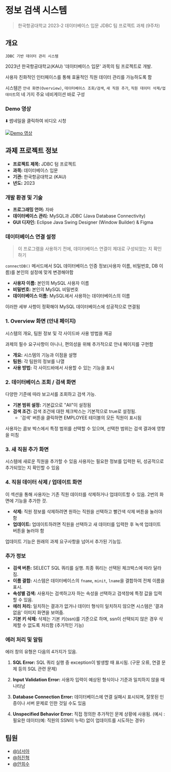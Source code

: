 # 정보 검색 시스템

> 한국항공대학교 2023-2 데이터베이스 입문 JDBC 팀 프로젝트 과제 (9주차)

## 개요

`JDBC 기반 데이터 관리 시스템`

2023년 한국항공대학교(KAU) '데이터베이스 입문' 과목의 팀 프로젝트로 개발.

사용자 친화적인 인터페이스를 통해 효율적인 직원 데이터 관리를 가능하도록 함

시스템은 `안내 화면(Overview)`, `데이터베이스 조회/검색`, `새 직원 추가`, `직원 데이터 삭제/업데이트`의 네 가지 주요 네비게이션 바로 구성

### Demo 영상

⬇️ 썸네일을 클릭하여 비디오 시청

[![Demo 영상](https://github.com/Wendy-Nam/JDBC_DB_Application/blob/main/images/thumbnail.png)](http://www.youtube.com/watch?v=MUagyuR_w_A "정보 검색 시스템")


## 과제 프로젝트 정보

- **프로젝트 제목:** JDBC 텀 프로젝트
- **과목:** 데이터베이스 입문
- **기관:** 한국항공대학교 (KAU)
- **년도:** 2023

### 개발 환경 및 기술

- **프로그래밍 언어:** 자바
- **데이터베이스 관리:** MySQL과 JDBC (Java Database Connectivity)
- **GUI 디자인:** Eclipse Java Swing Designer (Window Builder) & Figma

### 데이터베이스 연결 설정

> 이 프로그램을 사용하기 전에, 데이터베이스 연결이 제대로 구성되었는 지 확인하기

`connectDB()` 메서드에서 SQL 데이터베이스 인증 정보(사용자 이름, 비밀번호, DB 이름)를 본인의 설정에 맞게 변경해야함

- **사용자 이름:** 본인의 MySQL 사용자 이름
- **비밀번호:** 본인의 MySQL 비밀번호
- **데이터베이스 이름:** MySQL에서 사용하는 데이터베이스의 이름

이러한 세부 사항이 정확해야 MySQL 데이터베이스에 성공적으로 연결됨

### 1. Overview 화면 (안내 페이지)

시스템의 개요, 팀원 정보 및 각 사이드바 사용 방법을 제공

과제의 필수 요구사항이 아니나, 편의성을 위해 추가적으로 안내 페이지를 구현함

- **개요:** 시스템의 기능과 이점을 설명
- **팀원:** 각 팀원의 정보를 나열
- **사용 방법:** 각 사이드바에서 사용할 수 있는 기능을 표시

### 2. 데이터베이스 조회 / 검색 화면

다양한 기준에 따라 보고서를 조회하고 검색 가능.

- **기본 범위 설정:** 기본값으로 "All"이 설정됨
- **검색 조건:** 검색 조건에 대한 체크박스는 기본적으로 true로 설정됨.
  -   '검색' 버튼을 클릭하면 EMPLOYEE 테이블의 모든 직원이 표시됨

사용자는 콤보 박스에서 특정 범위를 선택할 수 있으며, 선택한 범위는 검색 결과에 영향을 미침

### 3. 새 직원 추가 화면

시스템에 새로운 직원을 추가할 수 있음
사용자는 필요한 정보를 입력한 뒤, 성공적으로 추가되었는 지 확인할 수 있음

### 4. 직원 데이터 삭제 / 업데이트 화면

이 섹션을 통해 사용자는 기존 직원 데이터를 삭제하거나 업데이트할 수 있음. 
2번의 화면에 기능을 추가한 것.

- **삭제:** 직원 정보를 삭제하려면 원하는 직원을 선택하고 빨간색 삭제 버튼을 눌러야 함
- **업데이트:** 업데이트하려면 직원을 선택하고 새 데이터를 입력한 후 녹색 업데이트 버튼을 눌러야 함

업데이트 기능은 원래의 과제 요구사항을 넘어서 추가된 기능임.

### 추가 정보

- **검색 버튼:** SELECT SQL 쿼리를 실행. 최종 쿼리는 선택된 체크박스에 따라 달라짐.
- **이름 결합:** 시스템은 데이터베이스의 `fname`, `minit`, `lname`을 결합하여 전체 이름을 표시.
- **속성별 검색:** 사용자는 검색하고자 하는 속성을 선택하고 검색창에 특정 값을 입력할 수 있음.
- **에러 처리:** 일치하는 결과가 없거나 데이터 형식이 일치하지 않으면 시스템은 '결과 없음' 이미지 화면을 보여줌.
- **기본 키 삭제:** 삭제는 기본 키(ssn)를 기준으로 하며, ssn이 선택되지 않은 경우 삭제할 수 없도록 처리함 (추가적인 기능)

### 에러 처리 및 알림

에러 창의 유형은 다음의 4가지가 있음.

1. **SQL Error:** SQL 쿼리 실행 중 exception이 발생할 때 표시됨. (구문 오류, 연결 문제 등의 SQL 관련 문제)

2. **Input Validation Error:** 사용자 입력이 예상된 형식이나 기준과 일치하지 않을 때 나타남

3. **Database Connection Error:** 데이터베이스에 연결 실패시 표시되며, 잘못된 인증이나 서버 문제로 인한 것일 수도 있음

4. **Unspecified Behavior Error:** 직접 정의한 추가적인 문제 상황에 사용됨. (예시 : 필요한 데이터(예: 직원의 SSN이 누락) 없이 업데이트를 시도하는 경우)

## 팀원

- [@남서아](https://github.com/Wendy-Nam)
- [@허진혁](https://github.com/jinhyeok0117)
- [@안희수](heesuya617@gmail.com)

